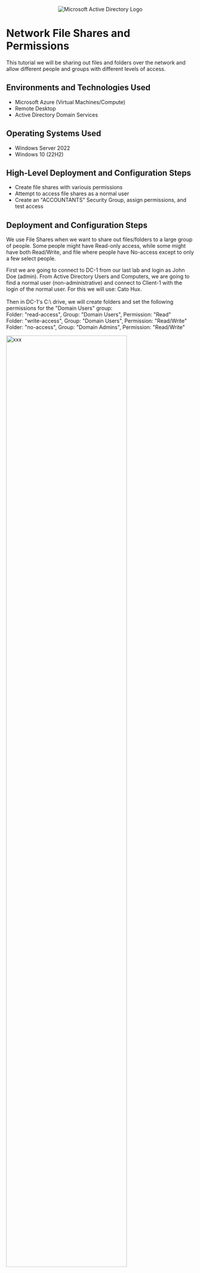 <p align="center">
<img src="https://i.imgur.com/IKrl3hC.png" alt="Microsoft Active Directory Logo"/>
</p>

<h1>Network File Shares and Permissions</h1>
This tutorial we will be sharing out files and folders over the network and allow different people and groups with different levels of access.<br />


<h2>Environments and Technologies Used</h2>

- Microsoft Azure (Virtual Machines/Compute)
- Remote Desktop
- Active Directory Domain Services

<h2>Operating Systems Used </h2>

- Windows Server 2022
- Windows 10 (22H2)

<h2>High-Level Deployment and Configuration Steps</h2>

- Create file shares with variouis permissions
- Attempt to access file shares as a normal user
- Create an "ACCOUNTANTS" Security Group, assign permissions, and test access

<h2>Deployment and Configuration Steps</h2>

<p>
 We use File Shares when we want to share out files/folders to a large group of people. Some people might have Read-only access, while some might have both Read/Write, and file where people have No-access except to only a few select people. 
</p>

<p>
 First we are going to connect to DC-1 from our last lab and login as John Doe (admin). From Active Directory Users and Computers, we are going to find a normal user (non-administrative) and connect to Client-1 with the login of the normal user. For this we will use: Cato Hux. 
 <br/>
 <br/>
 Then in DC-1's C:\ drive, we will create folders and set the following permissions for the "Domain Users" group:
 <br/>
 Folder: "read-access", Group: "Domain Users", Permission: "Read"
 <br/>
 Folder: "write-access", Group: "Domain Users", Permission: "Read/Write"
 <br/>
 Folder: "no-access", Group: "Domain Admins", Permission: "Read/Write"
</p>
<p>
<img src="" height="80%" width="80%" alt="xxx"/>
</p>
<br />
<br />
<br />
